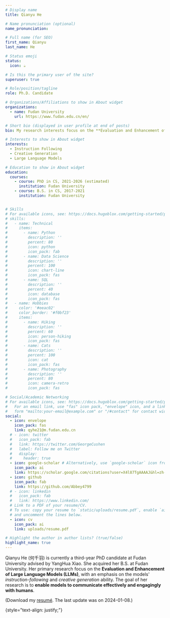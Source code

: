 ```yaml
---
# Display name
title: Qianyu He

# Name pronunciation (optional)
name_pronunciation:

# Full name (for SEO)
first_name: Qianyu
last_name: He

# Status emoji
status:
  icon: ☕️

# Is this the primary user of the site?
superuser: true

# Role/position/tagline
role: Ph.D. Candidate

# Organizations/Affiliations to show in About widget
organizations:
  - name: Fudan University
    url: https://www.fudan.edu.cn/en/

# Short bio (displayed in user profile at end of posts)
bio: My research interests focus on the **Evaluation and Enhancement of Large Language Models (LLMs)**, with an emphasis on the models' *instruction-following* and *creative generation* ability.

# Interests to show in About widget
interests:
  - Instruction Following
  - Creative Generation
  - Large Language Models

# Education to show in About widget
education:
  courses:
    - course: PhD in CS, 2021-2026 (estimated)
      institution: Fudan University
    - course: B.S. in CS, 2017-2021
      institution: Fudan University


# Skills
# For available icons, see: https://docs.hugoblox.com/getting-started/page-builder/#icons
# skills:
#   - name: Technical
#     items:
#       - name: Python
#         description: ''
#         percent: 80
#         icon: python
#         icon_pack: fab
#       - name: Data Science
#         description: ''
#         percent: 100
#         icon: chart-line
#         icon_pack: fas
#       - name: SQL
#         description: ''
#         percent: 40
#         icon: database
#         icon_pack: fas
#   - name: Hobbies
#     color: '#eeac02'
#     color_border: '#f0bf23'
#     items:
#       - name: Hiking
#         description: ''
#         percent: 60
#         icon: person-hiking
#         icon_pack: fas
#       - name: Cats
#         description: ''
#         percent: 100
#         icon: cat
#         icon_pack: fas
#       - name: Photography
#         description: ''
#         percent: 80
#         icon: camera-retro
#         icon_pack: fas

# Social/Academic Networking
# For available icons, see: https://docs.hugoblox.com/getting-started/page-builder/#icons
#   For an email link, use "fas" icon pack, "envelope" icon, and a link in the
#   form "mailto:your-email@example.com" or "/#contact" for contact widget.
social:
  - icon: envelope
    icon_pack: fas
    link: qyhe21@m.fudan.edu.cn
  # - icon: twitter
  #   icon_pack: fab
  #   link: https://twitter.com/GeorgeCushen
  #   label: Follow me on Twitter
  #   display:
  #     header: true
  - icon: google-scholar # Alternatively, use `google-scholar` icon from `ai` icon pack
    icon_pack: ai
    link: https://scholar.google.com/citations?user=X4l87TgAAAAJ&hl=zh-CN
  - icon: github
    icon_pack: fab
    link: https://github.com/Abbey4799
  # - icon: linkedin
  #   icon_pack: fab
  #   link: https://www.linkedin.com/
  # Link to a PDF of your resume/CV.
  # To use: copy your resume to `static/uploads/resume.pdf`, enable `ai` icons in `params.yaml`,
  # and uncomment the lines below.
  - icon: cv
    icon_pack: ai
    link: uploads/resume.pdf

# Highlight the author in author lists? (true/false)
highlight_name: true
---
```

Qianyu He (何千羽) is currently a third-year PhD candidate at Fudan University advised by YangHua Xiao. She acquired her B.S. at Fudan University. Her primary research focus on the **Evaluation and Enhancement of Large Language Models (LLMs)**, with an emphasis on the models' *instruction-following* and *creative generation* ability. The goal of her research is to **enable models to communicate effectively and engagingly with humans**.

(Download my [resumé](https://abbey4799.github.io/uploads/resume.pdf). The last update was on 2024-01-08.)

{style="text-align: justify;"}
